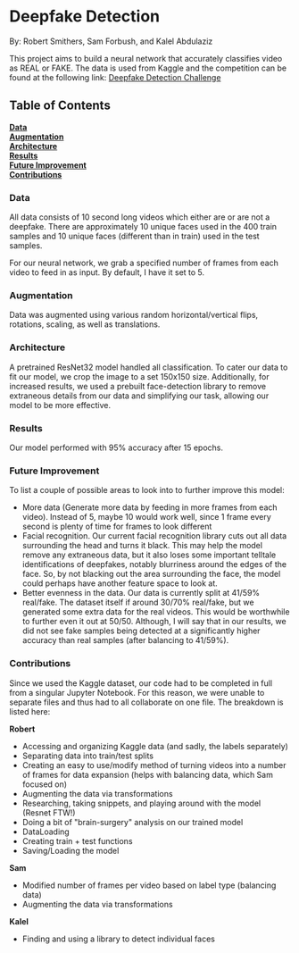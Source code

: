 # Deepfake Detection
By: Robert Smithers, Sam Forbush, and Kalel Abdulaziz

This project aims to build a neural network that accurately classifies video as REAL or FAKE. The data is used from Kaggle and the competition can be found at the following link: [Deepfake Detection Challenge](https://www.kaggle.com/c/deepfake-detection-challenge)

## Table of Contents
**[Data](#data)** <br>
**[Augmentation](#augmentation)** <br>
**[Architecture](#architecture)** <br>
**[Results](#results)** <br>
**[Future Improvement](#future-improvement)** <br>
**[Contributions](#contributions)** <br>


### Data
All data consists of 10 second long videos which either are or are not a deepfake. There are approximately 10 unique faces used in the 400 train samples and 10 unique faces (different than in train) used in the test samples.

For our neural network, we grab a specified number of frames from each video to feed in as input. By default, I have it set to 5.

### Augmentation
Data was augmented using various random horizontal/vertical flips, rotations, scaling, as well as translations.

### Architecture
 A pretrained ResNet32 model handled all classification. To cater our data to fit our model, we crop the image to a set 150x150 size. Additionally, for increased results, we used a prebuilt face-detection library to remove extraneous details from our data and simplifying our task, allowing our model to be more effective.

### Results
Our model performed with 95% accuracy after 15 epochs. 

### Future Improvement
To list a couple of possible areas to look into to further improve this model:
- More data (Generate more data by feeding in more frames from each video). Instead of 5, maybe 10 would work well, since 1 frame every second is plenty of time for frames to look different
- Facial recognition. Our current facial recognition library cuts out all data surrounding the head and turns it black. This may help the model remove any extraneous data, but it also loses some important telltale identifications of deepfakes, notably blurriness around the edges of the face. So, by not blacking out the area surrounding the face, the model could perhaps have another feature space to look at.
- Better evenness in the data. Our data is currently split at 41/59% real/fake. The dataset itself if around 30/70% real/fake, but we generated some extra data for the real videos. This would be worthwhile to further even it out at 50/50. Although, I will say that in our results, we did not see fake samples being detected at a significantly higher accuracy than real samples (after balancing to 41/59%).

### Contributions

Since we used the Kaggle dataset, our code had to be completed in full from a singular Jupyter Notebook. For this reason, we were unable to separate files and thus had to all collaborate on one file. The breakdown is listed here:

**Robert**
- Accessing and organizing Kaggle data (and sadly, the labels separately)
- Separating data into train/test splits
- Creating an easy to use/modify method of turning videos into a number of frames for data expansion (helps with balancing data, which Sam focused on) 
- Augmenting the data via transformations
- Researching, taking snippets, and playing around with the model (Resnet FTW!)
- Doing a bit of "brain-surgery" analysis on our trained model
- DataLoading
- Creating train + test functions
- Saving/Loading the model

**Sam**
- Modified number of frames per video based on label type (balancing data)
- Augmenting the data via transformations

**Kalel**
- Finding and using a library to detect individual faces